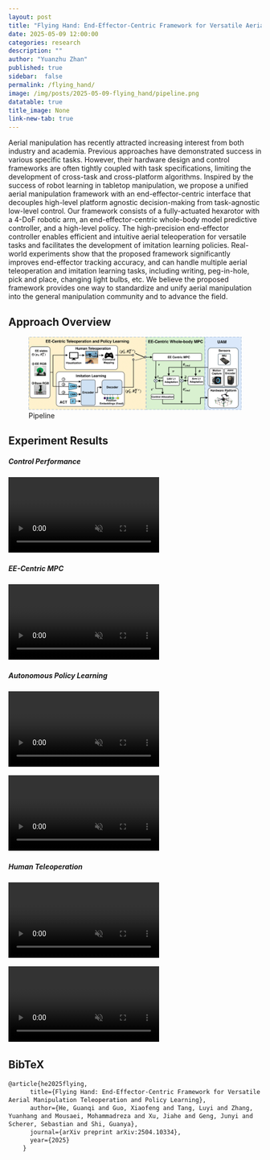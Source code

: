 ```yaml
---
layout: post
title: "Flying Hand: End-Effector-Centric Framework for Versatile Aerial Manipulation Teleoperation and Policy Learning"
date: 2025-05-09 12:00:00
categories: research
description: ""
author: "Yuanzhu Zhan"
published: true
sidebar:  false
permalink: /flying_hand/
image: /img/posts/2025-05-09-flying_hand/pipeline.png
datatable: true
title_image: None
link-new-tab: true
---
```



Aerial manipulation has recently attracted increasing interest from both industry and academia. Previous approaches have demonstrated success in various specific tasks. However, their hardware design and control frameworks are often tightly coupled with task specifications, limiting the development of cross-task and cross-platform algorithms. Inspired by the success of robot learning in tabletop manipulation, we propose a unified aerial manipulation framework with an end-effector-centric interface that decouples high-level platform agnostic decision-making from task-agnostic low-level control. Our framework consists of a fully-actuated hexarotor with a 4-DoF robotic arm, an end-effector-centric whole-body model predictive controller, and a high-level policy. The high-precision end-effector controller enables efficient and intuitive aerial teleoperation for versatile tasks and facilitates the development of imitation learning policies. Real-world experiments show that the proposed framework significantly improves end-effector tracking accuracy, and can handle multiple aerial teleoperation and imitation learning tasks, including writing, peg-in-hole, pick and place, changing light bulbs, etc. We believe the proposed framework provides one way to standardize and unify aerial manipulation into the general manipulation community and to advance the field.


## Approach Overview
<figure>
 <img src="/img/posts/2025-05-09-flying_hand/pipeline.png"/>
 <figcaption>
       Pipeline
 </figcaption>
</figure>

## Experiment Results
##### Control Performance
<video controls autoplay loop muted playsinline 
       src="/img/posts/2025-05-09-flying_hand/endeffector_control_experiment.mp4" type="video/mp4">
</video>

##### EE-Centric MPC
<video controls autoplay loop muted playsinline 
       src="/img/posts/2025-05-09-flying_hand/collision_avoidence.mp4" type="video/mp4">
</video>

##### Autonomous Policy Learning
<video controls autoplay loop muted playsinline 
       src="/img/posts/2025-05-09-flying_hand/peginhole_2.mp4" type="video/mp4">
</video>

<video controls autoplay loop muted playsinline 
       src="/img/posts/2025-05-09-flying_hand/valve_rotate_3.mp4" type="video/mp4">
</video>

##### Human Teleoperation
<video controls autoplay loop muted playsinline 
       src="/img/posts/2025-05-09-flying_hand/pickandplace_glue.mp4" type="video/mp4">
</video>


<video controls autoplay loop muted playsinline 
       src="/img/posts/2025-05-09-flying_hand/pickandplace_bluetape.mp4" type="video/mp4">
</video>

<!-- ### Publication -->
<section class="section" id="Publication">
  <div class="container is-max-desktop content">
    <h2 class="title">BibTeX</h2>
    <pre><code>@article{he2025flying,
      title={Flying Hand: End-Effector-Centric Framework for Versatile Aerial Manipulation Teleoperation and Policy Learning},
      author={He, Guanqi and Guo, Xiaofeng and Tang, Luyi and Zhang, Yuanhang and Mousaei, Mohammadreza and Xu, Jiahe and Geng, Junyi and Scherer, Sebastian and Shi, Guanya},
      journal={arXiv preprint arXiv:2504.10334},
      year={2025}
    }
    </code></pre>
  </div>
</section>